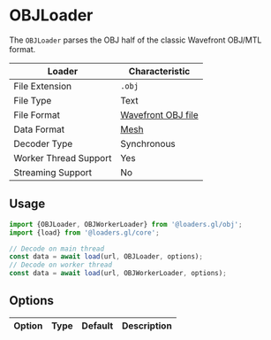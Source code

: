 # OBJLoader

The `OBJLoader` parses the OBJ half of the classic Wavefront OBJ/MTL format. 

| Loader                | Characteristic  |
| --------------------- | --------------- |
| File Extension        | `.obj`          |
| File Type             | Text            |
| File Format           | [Wavefront OBJ file](https://en.wikipedia.org/wiki/Wavefront_.obj_file) |
| Data Format           | [Mesh](docs/specifications/category-mesh.md) |
| Decoder Type          | Synchronous      |
| Worker Thread Support | Yes              |
| Streaming Support     | No               |

## Usage

```js
import {OBJLoader, OBJWorkerLoader} from '@loaders.gl/obj';
import {load} from '@loaders.gl/core';

// Decode on main thread
const data = await load(url, OBJLoader, options);
// Decode on worker thread
const data = await load(url, OBJWorkerLoader, options);
```

## Options

| Option        | Type      | Default     | Description       |
| ------------- | --------- | ----------- | ----------------- |

